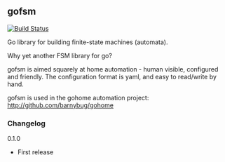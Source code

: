## gofsm

[![Build Status](https://travis-ci.org/barnybug/gofsm.svg?branch=master)](https://travis-ci.org/barnybug/gofsm)

Go library for building finite-state machines (automata).

Why yet another FSM library for go?

gofsm is aimed squarely at home automation - human visible, configured and
friendly. The configuration format is yaml, and easy to read/write by hand.

gofsm is used in the gohome automation project:
http://github.com/barnybug/gohome

### Changelog
0.1.0

- First release
